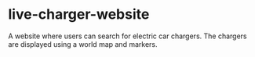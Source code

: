 # live-charger-website
 A website where users can search for electric car chargers. The chargers are displayed using a world map and markers.

